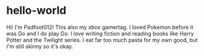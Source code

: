 # hello-world

Hi! I'm Padfoot012! This also my xbox gamertag. I loved Pokemon before it was Go and I do play Go. I love writing fiction and reading books like Harry Potter and the Twilight series. I eat far too much pasta for my own good, but I'm still skinny so it's okay. 
